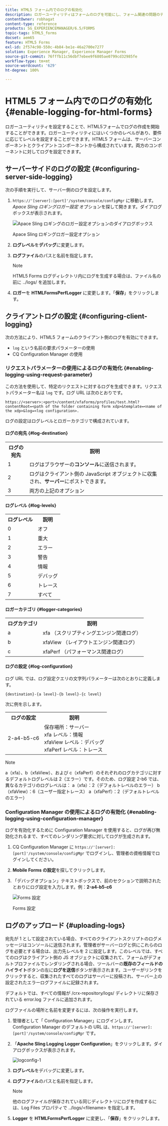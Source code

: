```yaml
---
title: HTML5 フォーム内でのログの有効化
description: ロガーユーティリティはフォームのログを可能にし、フォーム関連の問題のデバッグに役立ちます。
contentOwner: robhagat
content-type: reference
products: SG_EXPERIENCEMANAGER/6.5/FORMS
topic-tags: hTML5_forms
docset: aem65
feature: HTML5 Forms
exl-id: 2f574c98-550c-4b84-be1e-46a2700e7277
solution: Experience Manager, Experience Manager Forms
source-git-commit: 76fffb11c56dbf7ebee9f6805ae0799cd32985fe
workflow-type: tm+mt
source-wordcount: '629'
ht-degree: 100%

---
```


# HTML5 フォーム内でのログの有効化{#enable-logging-for-html-forms}

ロガーユーティリティを設定することで、HTML5フォームでログの作成を開始することができます。ロガーユーティリティにはいくつかのレベルがあり、要件に応じてレベルを設定することができます。HTML5 フォームは、サーバーコンポーネントとクライアントコンポーネントから構成されています。両方のコンポーネントに対してログを設定できます。 

## サーバーサイドのログの設定 {#configuring-server-side-logging}

次の手順を実行して、サーバー側のログを設定します。

1. `https://'[server]:[port]'/system/console/configMgr` に移動します。*Apace Sling ロギングロガー設定* オプションを探して開きます。ダイアログボックスが表示されます。

   ![Apace Sling ロギングのロガー設定オプションのダイアログボックス](assets/logconfig.png)

   Apace Sling ロギングロガー設定オプション

1. **ログレベル**&#x200B;を&#x200B;**デバッグ**&#x200B;に変更します。 

1. **ログファイル**&#x200B;のパスと名前を指定します。

   >[!NOTE]
   >
   >HTML5 Forms ログディレクトリ内にログを生成する場合は、ファイル名の前に ../logs/ を追加します。

1. **ロガー**&#x200B;を **HTMLFormsPerfLogger** に変更します。「**保存**」をクリックします。

## クライアントログの設定 {#configuring-client-logging}

次の方法により、HTML5 フォームのクライアント側のログを有効にできます。

* `log` という名前の要求パラメーターの使用
* CQ Configuration Manager の使用

### リクエストパラメーターの使用によるログの有効化 {#enabling-logging-using-request-parameter}

この方法を使用して、特定のリクエストに対するログを生成できます。リクエストパラメーター名は `log` です。ログ URL は次のとおりです。

`https://<server>:<port>/content/xfaforms/profiles/test.html?contentRoot=<path of the folder containing form xdp>&template=<name of the xdp>&log=<log configuration>.`

ログの設定はログレベルとロガーカテゴリで構成されています。

#### ログの宛先 {#log-destination}

<table>
 <tbody>
  <tr>
   <th><strong>ログの宛先</strong></th>
   <th><strong>説明</strong></th>
  </tr>
  <tr>
   <td>1</td>
   <td>ログはブラウザーの<strong>コンソール</strong>に送信されます。</td>
  </tr>
  <tr>
   <td>2</td>
   <td>ログはクライアント側の JavaScript オブジェクトに収集され、<strong>サーバー</strong>にポストできます。 </td>
  </tr>
  <tr>
   <td>3</td>
   <td>両方の上記のオプション<br /> </td>
  </tr>
 </tbody>
</table>

#### ログレベル {#log-levels}

<table>
 <tbody>
  <tr>
   <th>ログレベル</th>
   <th>説明</th>
  </tr>
  <tr>
   <td>0</td>
   <td>オフ<br type="_moz" /> </td>
  </tr>
  <tr>
   <td>1</td>
   <td>重大<br type="_moz" /> </td>
  </tr>
  <tr>
   <td>2</td>
   <td>エラー <br type="_moz" /> </td>
  </tr>
  <tr>
   <td>3</td>
   <td>警告<br type="_moz" /> </td>
  </tr>
  <tr>
   <td>4</td>
   <td>情報<br type="_moz" /> </td>
  </tr>
  <tr>
   <td>5</td>
   <td>デバッグ<br type="_moz" /> </td>
  </tr>
  <tr>
   <td>6</td>
   <td>トレース<br type="_moz" /> </td>
  </tr>
  <tr>
   <td>7</td>
   <td>すべて<br type="_moz" /> </td>
  </tr>
 </tbody>
</table>

#### ロガーカテゴリ {#logger-categories}

<table>
 <tbody>
  <tr>
   <th>ログカテゴリ</th>
   <th>説明</th>
  </tr>
  <tr>
   <td>a</td>
   <td>xfa （スクリプティングエンジン関連ログ）</td>
  </tr>
  <tr>
   <td>b</td>
   <td>xfaView （レイアウトエンジン関連ログ）<br type="_moz" /> </td>
  </tr>
  <tr>
   <td>c</td>
   <td>xfaPerf （パフォーマンス関連ログ）<br type="_moz" /> </td>
  </tr>
 </tbody>
</table>

#### ログの設定 {#log-configuration}

ログ URL では、ログ設定クエリの文字列パラメーターは次のとおりに定義します。

`{destination}-{a level}-{b level}-{c level}`

次に例を示します。

<table>
 <tbody>
  <tr>
   <th>ログの設定</th>
   <th>説明</th>
  </tr>
  <tr>
   <td>2-a4-b5-c6<br type="_moz" /> </td>
   <td>保存場所：サーバー<br /> xfa レベル：情報<br /> xfaView レベル：デバッグ<br /> xfaPerf レベル：トレース</td>
  </tr>
 </tbody>
</table>

>[!NOTE]
>
>a（xfa）、b（xfaView）、および c（xfaPerf）のそれぞれのログカテゴリに対するデフォルトログレベルは 2（エラー）です。そのため、ログ設定 2-b6 では、異なるカテゴリのログレベルは：
>a（xfa）：2（デフォルトレベルのエラー）
>b（xfaView）：6（ユーザー指定トレース）
>a（xfaPerf）：2（デフォルトレベルのエラー）

### Configuration Manager の使用によるログの有効化 {#enabling-logging-using-configuration-manager}

ログを有効化するために Configuration Manager を使用すると、ログが再び無効化されるまで、すべてのレンダリング要求に対してログが生成されます。

1. CQ Configuration Manager に `https://'[server]:[port]'/system/console/configMgr` でログインし、管理者の資格情報でログインしてください。
1. **Mobile Forms の設定**&#x200B;を探してクリックします。
1. 「デバッグオプション」テキストボックスで、前のセクションで説明されたとおりにログ設定を入力します。例：**2-a4-b5-c6**

   ![Forms 設定](assets/forms_configuration.png)

   Forms 設定

## ログのアップロード {#uploading-logs}

宛先が 1 として設定されている場合、すべてのクライアントスクリプトのログメッセージはコンソールに送信されます。管理者がサーバーログと供にこれらのログを必要とする場合は、出力先レベルを 2 に設定します。このレベルでは、すべてのログはクライアント側の JS オブジェクトに収集されて、フォームがデフォルトプロファイルでレンダリングされる場合、ツールバーの&#x200B;**既存のフィールドのハイライト**&#x200B;ボタンの左に&#x200B;**ログを送信**&#x200B;ボタンが表示されます。ユーザーがリンクをクリックすると、収集されたすべてのログはサーバーに投稿され、サーバー上の設定されたエラーログファイルに記録されます。

デフォルトでは、すべての情報が /crx-repository/logs/ ディレクトリに保存されている error.log ファイルに追加されます。

ログファイルの場所と名前を変更するには、次の操作を実行します。

1. 管理者として「 Configuration Manager」にログインします。Configuration Manager のデフォルトの URL は、`https://'[server]:[port]'/system/console/configMgr` です。
1. 「**Apache Sling Logging Logger Configuration**」をクリックします。ダイアログボックスが表示されます。

   ![logconfig-1](assets/logconfig-1.png)

1. **ログレベル**&#x200B;をデバッグに変更します。 

1. **ログファイル**&#x200B;のパスと名前を指定します。

   >[!NOTE]
   >
   >他のログファイルが保存されている同じディレクトリにログを作成するには、Log Files プロパティで ../logs/&lt;filename> を指定します。

1. **Logger** を **HTMLFormsPerfLogger** に変更し、「**保存**」をクリックします。
